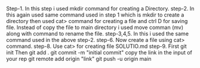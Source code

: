 Step-1. In this  step i used mkdir command for creating a Directory.
step-2. In this again used same command used in step 1 which is mkdir to create a directory then used cat> command for creating a file and ctrl D for saving file.
Instead of copy the file to main directory i used move comman (mv) along with command to rename the file.
step-3,4,5. In this i used the same command used in the above step-2.
step-6. Now create a file using cat> command.
step-8. Use cat> for creating file SOLUTIO.md
step-9. First git init
Then git add .
git commit -m "initial commit"
copy the link in the input of your rep
git remote add origin "link"
git push -u origin main

